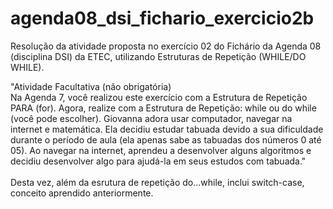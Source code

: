 # agenda08_dsi_fichario_exercicio2b
Resolução da atividade proposta no exercício 02 do Fichário da Agenda 08 (disciplina DSI) da ETEC, utilizando Estruturas de Repetição (WHILE/DO WHILE). <br>

"Atividade Facultativa (não obrigatória) <br>
Na Agenda 7, você realizou este exercício com a Estrutura de Repetição PARA (for). Agora, realize com a Estrutura de Repetição: while ou do while (você pode escolher).
Giovanna adora usar computador, navegar na internet e matemática. Ela decidiu estudar tabuada devido a sua dificuldade durante o período de aula (ela apenas sabe as tabuadas dos números 0 até 05). Ao navegar na internet, aprendeu a desenvolver alguns algoritmos e decidiu desenvolver algo para ajudá-la em seus estudos com tabuada."<br><br>
Desta vez, além da esrutura de repetição do...while, inclui switch-case, conceito aprendido anteriormente.
